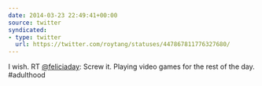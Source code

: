 ```yaml
---
date: 2014-03-23 22:49:41+00:00
source: twitter
syndicated:
- type: twitter
  url: https://twitter.com/roytang/statuses/447867811776327680/
---
```


I wish. RT [@feliciaday](https://twitter.com/feliciaday/): Screw it. Playing video games for the rest of the day. #adulthood